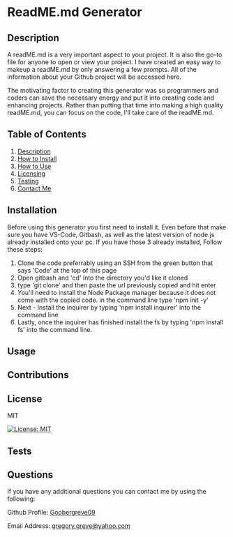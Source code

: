 # ReadME.md Generator
  
## Description

A readME.md is a very important aspect to your project. It is also the go-to file for anyone to open or view your project. I have created an easy way to makeup a readME.md by only answering a few prompts. All of the information about your Github project will be accessed here.


The motivating factor to creating this generator was so programmers and coders can save the necessary energy and put it into creating code and enhancing projects. Rather than putting that time into making a high quality readME.md, you can focus on the code, I'll take care of the readME.md.


  
## Table of Contents

1. [Description](#description) 
2. [How to Install](#installation)
3. [How to Use](#usage)
4. [Licensing](#license)
5. [Testing](#tests)
6. [Contact Me](#questions)

## Installation

Before using this generator you first need to install it. Even before that make sure you have VS-Code, Gitbash, as well as the latest version of node.js already installed onto your pc. If you have those 3 already installed, Follow these steps:


1. Clone the code preferrably using an SSH from the green button that says 'Code' at the top of this page
2. Open gitbash and 'cd' into the directory you'd like it cloned
3. type 'git clone' and then paste the url previously copied and hit enter
4. You'll need to install the Node Package manager because it does not come with the copied code. in the command line type 'npm init -y'
5. Next - Install the inquirer by typing 'npm install inquirer' into the command line
6. Lastly, once the inquirer has finished install the fs by typing 'npm install fs' into the command line.



## Usage



## Contributions



## License

MIT

[![License: MIT](https://img.shields.io/badge/License-MIT-yellow.svg)](https://opensource.org/licenses/MIT)

## Tests



## Questions

If you have any additional questions you can contact me by using the following:

 Github Profile: [Goobergreve09](https://www.github.com/Goobergreve09)

 Email Address: gregory.greve@yahoo.com



